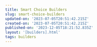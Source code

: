 ```yaml
---
title: Smart Choice Builders
slug: smart-choice-builders
updated-on: '2023-07-05T20:51:42.215Z'
created-on: '2023-07-05T20:51:42.215Z'
published-on: '2023-12-05T18:21:52.835Z'
layout: '[builders].html'
tags: builders
---
```



